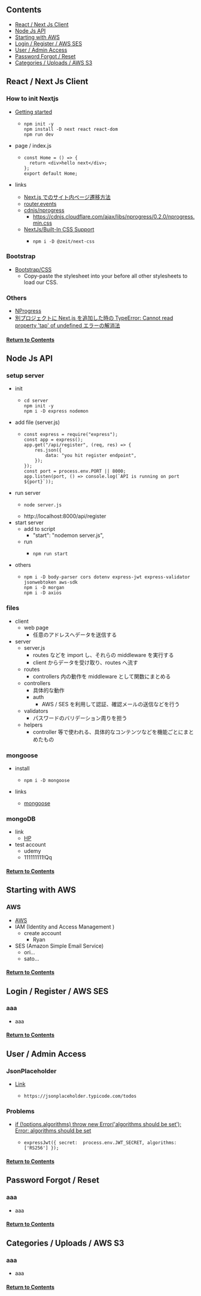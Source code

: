 <a id="contents"></a>

## Contents

- [React / Next Js Client](#sec02)
- [Node Js API](#sec03)
- [Starting with AWS](#sec04)
- [Login / Register / AWS SES](#sec05)
- [User / Admin Access](#sec06)
- [Password Forgot / Reset](#sec07)
- [Categories / Uploads / AWS S3](#sec08)

<a id="#sec02"></a>

## React / Next Js Client

### How to init Nextjs

- [Getting started](https://nextjs.org/docs/getting-started)

  - ```
    npm init -y
    npm install -D next react react-dom
    npm run dev
    ```

- page / index.js

  - ```
    const Home = () => {
      return <div>hello next</div>;
    };
    export default Home;
    ```

- links
  - [Next.js でのサイト内ページ遷移方法](https://qiita.com/IYA_UFO/items/f13577bad7dd9ef1ae89)
  - [router.events](https://nextjs.org/docs/api-reference/next/router#routerevents)
  - [cdnjs/nprogress](https://cdnjs.com/libraries/nprogress)
    - https://cdnjs.cloudflare.com/ajax/libs/nprogress/0.2.0/nprogress.min.css
  - [NextJs/Built-In CSS Support](https://nextjs.org/docs/basic-features/built-in-css-support)
    - ```
      npm i -D @zeit/next-css
      ```

### Bootstrap

- [Bootstrap/CSS](https://getbootstrap.com/docs/5.0/getting-started/introduction/#css)
  - Copy-paste the stylesheet <link> into your <head> before all other stylesheets to load our CSS.

### Others

- [NProgress](https://www.npmjs.com/package/nprogress)
- [別プロジェクトに Next.js を追加した時の TypeError: Cannot read property 'tap' of undefined エラーの解消法](https://qiita.com/faronan/items/a017d53a8405a44544f2)

#### [Return to Contents](#contents)

<a id="#sec03"></a>

## Node Js API

### setup server

- init
  - ```
    cd server
    npm init -y
    npm i -D express nodemon
    ```
- add file (server.js)
  - ```
    const express = require("express");
    const app = express();
    app.get("/api/register", (req, res) => {
        res.json({
            data: "you hit register endpoint",
        });
    });
    const port = process.env.PORT || 8000;
    app.listen(port, () => console.log(`API is running on port ${port}`));
    ```
- run server
  - ```
    node server.js
    ```
  - http://localhost:8000/api/register
- start server
  - add to script
    - "start": "nodemon server.js",
  - run
    - ```
      npm run start
      ```
- others
  - ```
    npm i -D body-parser cors dotenv express-jwt express-validator jsonwebtoken aws-sdk
    npm i -D morgan
    npm i -D axios
    ```

### files

- client
  - web page
    - 任意のアドレスへデータを送信する
- server
  - server.js
    - routes などを import し、それらの middleware を実行する
    - client からデータを受け取り、routes へ流す
  - routes
    - controllers 内の動作を middleware として関数にまとめる
  - controllers
    - 具体的な動作
    - auth
      - AWS / SES を利用して認証、確認メールの送信などを行う
  - validators
    - パスワードのバリデーション周りを担う
  - helpers
    - controller 等で使われる、具体的なコンテンツなどを機能ごとにまとめたもの

### mongoose

- install

  - ```
    npm i -D mongoose
    ```

- links
  - [mongoose](https://mongoosejs.com/)

### mongoDB

- link
  - [HP](https://cloud.mongodb.com/)
- test account
  - udemy
  - 111111111!Qq

#### [Return to Contents](#contents)

<a id="#sec04"></a>

## Starting with AWS

### AWS

- [AWS](https://us-east-2.console.aws.amazon.com/)
- IAM (Identity and Access Management )
  - create account
    - Ryan
- SES (Amazon Simple Email Service)
  - ori...
  - sato...

#### [Return to Contents](#contents)

<a id="#sec05"></a>

## Login / Register / AWS SES

### aaa

- aaa

#### [Return to Contents](#contents)

<a id="#sec06"></a>

## User / Admin Access

### JsonPlaceholder

- [Link](https://jsonplaceholder.typicode.com/)
  - ```
    https://jsonplaceholder.typicode.com/todos
    ```

### Problems

- [if (!options.algorithms) throw new Error('algorithms should be set'); Error: algorithms should be set](https://stackoverflow.com/questions/62665636/if-options-algorithms-throw-new-erroralgorithms-should-be-set-error-alg)
  - ```
    expressJwt({ secret:  process.env.JWT_SECRET, algorithms: ['RS256'] });
    ```

#### [Return to Contents](#contents)

<a id="#sec07"></a>

## Password Forgot / Reset

### aaa

- aaa

#### [Return to Contents](#contents)

<a id="#sec08"></a>

## Categories / Uploads / AWS S3

### aaa

- aaa

#### [Return to Contents](#contents)
